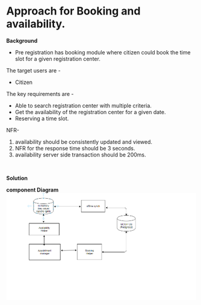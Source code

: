 # Approach for Booking and availability.

**Background**
- Pre registration has booking module where citizen could book the time slot for a given registration center.

The target users are -
   - Citizen

The key requirements are -
-   Able to search registration center with multiple criteria.
-  Get the availability of the registration center for a given date.
- Reserving a time slot.

NFR-
1. availability should be consistently updated and viewed.
2. NFR for the response time should be 3 seconds.
3. availability server side transaction should be 200ms.

 

**Solution**

**component Diagram**
![booking-component-diagram](_images/preregd_booking_component.png)
